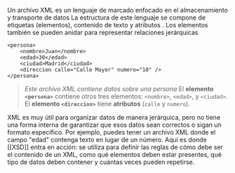 Un archivo XML es un lenguaje de marcado enfocado en el almacenamiento y transporte de datos
La estructura de este lenguaje se compone de etiquetas (elementos), contenido de texto y atributos . Los elementos también se pueden anidar para representar relaciones jerárquicas
```
<persona>
    <nombre>Juan</nombre>
    <edad>30</edad>
    <ciudad>Madrid</ciudad>
    <direccion calle="Calle Mayor" numero="10" />
</persona>
```

>*Este archivo XML contiene datos sobre una persona*
> El **elemento `<persona>`** contiene otros tres elementos: `<nombre>`, `<edad>`, y `<ciudad>`.
> El **elemento `<direccion>`** tiene **atributos** (`calle` y `numero`).

XML es muy útil para organizar datos de manera jerárquica, pero no tiene una forma interna de garantizar que esos datos sean correctos o sigan un formato específico. Por ejemplo, puedes tener un archivo XML donde el campo "edad" contenga texto en lugar de un número. Aquí es donde [[XSD]] entra en acción: se utiliza para definir las reglas de cómo debe ser el contenido de un XML, como qué elementos deben estar presentes, qué tipo de datos deben contener y cuántas veces pueden repetirse.



